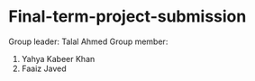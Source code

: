 # Final-term-project-submission
Group leader: Talal Ahmed 
Group member: 
1) Yahya Kabeer Khan
2) Faaiz Javed
